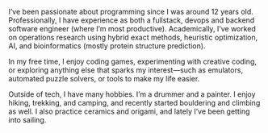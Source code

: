 I’ve been passionate about programming since I was around 12 years old.
Professionally, I have experience as both a fullstack, devops and backend
software engineer (where I’m most productive). Academically, I’ve worked on
operations research using hybrid exact methods, heuristic optimization, AI, and
bioinformatics (mostly protein structure prediction).

In my free time, I enjoy coding games, experimenting with creative coding, or
exploring anything else that sparks my interest—such as emulators, automated
puzzle solvers, or tools to make my life easier.

Outside of tech, I have many hobbies. I’m a drummer and a painter. I enjoy
hiking, trekking, and camping, and recently started bouldering and climbing as
well. I also practice ceramics and origami, and lately I’ve been getting into
sailing.

